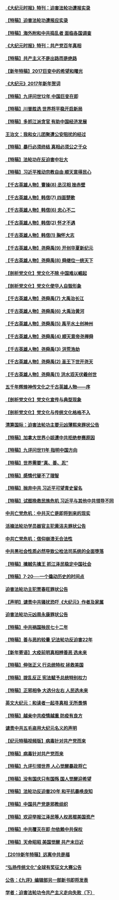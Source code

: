 #### [《大纪元时报》特刊：迫害法轮功遭报实录](../pages/nsc424/n9082916.md?t=03121504)
#### [【特稿】迫害法轮功遭报应实录](../pages/nsc424/n9055656.md?t=03121504)
#### [【特稿】海外附和中共捣乱者 面临各国调查](../pages/nsc424/n9047645.md?t=03121504)
#### [《大纪元时报》特刊：共产党百年真相](../pages/nsc424/n8879818.md?t=03121504)
#### [【特稿】共产主义不是出路而是绝路](../pages/nsc424/n8792816.md?t=03121504)
#### [【新年特稿】2017巨变中的希望和曙光](../pages/nsc424/n8655525.md?t=03121504)
#### [《大纪元》2017年新年贺词](../pages/nsc424/n8651727.md?t=03121504)
#### [【特稿】九评问世12年 中国巨变在即](../pages/nsc424/n8506053.md?t=03121504)
#### [【特稿】川普胜选 世界将平稳开启新局](../pages/nsc424/n8482166.md?t=03121504)
#### [【特稿】多抓江派贪官 有助中国经济发展](../pages/nsc424/n8454769.md?t=03121504)
#### [王治文：我和女儿团聚遭公安阻扰的经过](../pages/nsc424/n8186638.md?t=03121504)
#### [【特稿】暴行必须终结‭ ‬真相必须公之于众](../pages/nsc424/n8103572.md?t=03121504)
#### [【特稿】法轮功在反迫害中壮大](../pages/nsc424/n7915493.md?t=03121504)
#### [【特稿】习近平推动宗教自由 顺天意得民心](../pages/nsc424/n7782230.md?t=03121504)
#### [【千古英雄人物】曹操(8) 丞汉相 挫赤壁](../pages/nsc424/n7662490.md?t=03121504)
#### [【千古英雄人物】韩信(7) 四面楚歌](../pages/nsc424/n7552608.md?t=03121504)
#### [【千古英雄人物】韩信(6) 忠心不二](../pages/nsc424/n7552572.md?t=03121504)
#### [【千古英雄人物】韩信(2) 怀才不遇](../pages/nsc424/n7547691.md?t=03121504)
#### [【千古英雄人物】韩信(1) 胸怀大志](../pages/nsc424/n7544501.md?t=03121504)
#### [【千古英雄人物】尧舜禹(9) 开创华夏新纪元](../pages/nsc424/n7519873.md?t=03121504)
#### [【千古英雄人物】尧舜禹(8) 舜继位一统天下](../pages/nsc424/n7515411.md?t=03121504)
#### [【剖析党文化】党文化不除 中国难以崛起](../pages/nsc424/n7484466.md?t=03121504)
#### [【剖析党文化】党文化使华人自毁形象](../pages/nsc424/n7480414.md?t=03121504)
#### [【千古英雄人物】尧舜禹(7) 大禹治长江](../pages/nsc424/n7475820.md?t=03121504)
#### [【千古英雄人物】尧舜禹(6) 大禹治黄河](../pages/nsc424/n7475816.md?t=03121504)
#### [【千古英雄人物】尧舜禹(5) 禹平水土创神州](../pages/nsc424/n7475809.md?t=03121504)
#### [【千古英雄人物】尧舜禹(4) 顺天意帝尧禅舜](../pages/nsc424/n7471624.md?t=03121504)
#### [【千古英雄人物】尧舜禹(3) 洪荒浩劫](../pages/nsc424/n7471607.md?t=03121504)
#### [【千古英雄人物】尧舜禹(2) 圣王下世开尧天](../pages/nsc424/n7467643.md?t=03121504)
#### [【千古英雄人物】尧舜禹(1) 洪水滔天伏羲创世](../pages/nsc424/n7467618.md?t=03121504)
#### [五千年辉煌神传文化之千古英雄人物——序](../pages/nsc424/n7465898.md?t=03121504)
#### [【剖析党文化】党文化宣传与典型现象](../pages/nsc424/n4667282.md?t=03121504)
#### [【剖析党文化】党文化与传统文化格格不入](../pages/nsc424/n4665279.md?t=03121504)
#### [清算国际：迫害法轮功主要元凶薄熙来罪状公告](../pages/nsc424/n4621860.md?t=03121504)
#### [【特稿】加拿大世界小姐遭中共拒绝参赛原因](../pages/nsc424/n4585305.md?t=03121504)
#### [【特稿】九评问世11年 指明中国方向](../pages/nsc424/n4578971.md?t=03121504)
#### [【特稿】世界需要“真、善、忍”](../pages/nsc424/n4577812.md?t=03121504)
#### [【特稿】感情代替不了理智](../pages/nsc424/n4564327.md?t=03121504)
#### [【特稿】抛弃中共 习近平可望青史留名](../pages/nsc424/n4549169.md?t=03121504)
#### [【特稿】试图挽救民族危机 习近平与其他中共领导不同](../pages/nsc424/n4548555.md?t=03121504)
#### [中共亡党危机：中共灭亡是即将到来的现实](../pages/nsc424/n4547349.md?t=03121504)
#### [活摘法轮功学员器官主犯黄洁夫罪状公告](../pages/nsc424/n4547015.md?t=03121504)
#### [中共亡党危机：信仰崩溃无合法性](../pages/nsc424/n4545222.md?t=03121504)
#### [中共黑社会性质必然导致公检法司系统的全面堕落](../pages/nsc424/n4541854.md?t=03121504)
#### [【特稿】擒贼先擒王 抓江泽民稳定中国社会](../pages/nsc424/n4530296.md?t=03121504)
#### [【特稿】7‧20──一个撬动历史的时间点](../pages/nsc424/n4481700.md?t=03121504)
#### [迫害法轮功主犯贾春旺罪状公告](../pages/nsc424/n4455857.md?t=03121504)
#### [【声明】谴责中共骚扰恐吓《大纪元》作者及家属](../pages/nsc424/n4442933.md?t=03121504)
#### [迫害法轮功元凶周永康罪状公告](../pages/nsc424/n4234109.md?t=03121504)
#### [【特稿】中共祸国殃民七十二年](../pages/nsc424/n13272607.md?t=03121504)
#### [【特稿】善与恶的较量 记法轮功反迫害22年](../pages/nsc424/n13086597.md?t=03121504)
#### [【新年寄语】大疫前明真相辨善恶 选未来](../pages/nsc424/n12660855.md?t=03121504)
#### [【特稿】伸张正义 行总统特权 拯救美国](../pages/nsc424/n12616806.md?t=03121504)
#### [【特稿】拨乱反正 宪法赋予总统特别权力](../pages/nsc424/n12598306.md?t=03121504)
#### [【特稿】正邪相争 大选分左右 人民选未来](../pages/nsc424/n12545208.md?t=03121504)
#### [英文大纪元：和读者一起寻真相 无所畏惧](../pages/nsc424/n12542027.md?t=03121504)
#### [【特稿】越亲中共疫情越重 防疫有良方](../pages/nsc424/n12042989.md?t=03121504)
#### [谴责中共五毛盗用大纪元名义的声明](../pages/nsc424/n12014491.md?t=03121504)
#### [【纪元特稿视频版】病毒针对共产党而来](../pages/nsc424/n11977328.md?t=03121504)
#### [【特稿】病毒针对共产党而来](../pages/nsc424/n11928818.md?t=03121504)
#### [【特稿】九评引领世界 人心觉醒暴政将亡](../pages/nsc424/n11660496.md?t=03121504)
#### [【特稿】没有国庆只有国殇 国人觉醒迎希望](../pages/nsc424/n11549354.md?t=03121504)
#### [【特稿】法轮功反迫害20年 和平抗暴唤良知](../pages/nsc424/n11389135.md?t=03121504)
#### [【特稿】中国共产党是邪教组织](../pages/nsc424/n11355551.md?t=03121504)
#### [【特稿】欢迎举报江泽民等人权恶棍美国资产](../pages/nsc424/n11303040.md?t=03121504)
#### [【特稿】中共覆灭在即 勿依赖中共保权](../pages/nsc424/n11278510.md?t=03121504)
#### [【特稿】天命昭昭 美国觉醒 共产末日近](../pages/nsc424/n11150259.md?t=03121504)
#### [【2019新年特稿】远离中共是福](../pages/nsc424/n10942748.md?t=03121504)
#### [“弘扬传统文化”全球有奖征文大赛公告](../pages/nsc424/n10889849.md?t=03121504)
#### [公告：《九评》编辑部另一部新书即将发表](../pages/nsc424/n10405104.md?t=03121504)
#### [学者：迫害法轮功令共产主义走向失败（下）](../pages/nsc424/n10009951.md?t=03121504)
